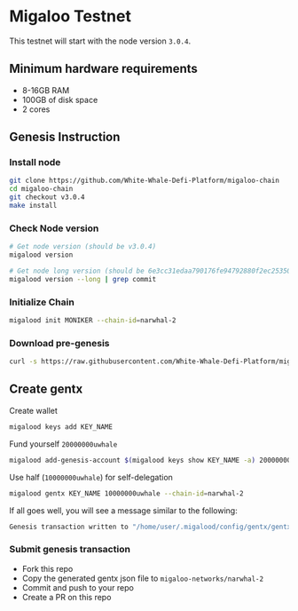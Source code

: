 # Migaloo Testnet

This testnet will start with the node version `3.0.4`.

## Minimum hardware requirements

- 8-16GB RAM
- 100GB of disk space
- 2 cores

## Genesis Instruction

### Install node

```bash
git clone https://github.com/White-Whale-Defi-Platform/migaloo-chain
cd migaloo-chain
git checkout v3.0.4
make install
```

### Check Node version

```bash
# Get node version (should be v3.0.4)
migalood version

# Get node long version (should be 6e3cc31edaa790176fe94792880f2ec25350b8d0)
migalood version --long | grep commit
```

### Initialize Chain

```bash
migalood init MONIKER --chain-id=narwhal-2
```

### Download pre-genesis

```bash
curl -s https://raw.githubusercontent.com/White-Whale-Defi-Platform/migaloo-networks/main/narwhal-2/pre-genesis.json > ~/.migalood/config/genesis.json
```

## Create gentx

Create wallet

```bash
migalood keys add KEY_NAME
```

Fund yourself `20000000uwhale`

```bash
migalood add-genesis-account $(migalood keys show KEY_NAME -a) 20000000uwhale
```

Use half (`10000000uwhale`) for self-delegation

```bash
migalood gentx KEY_NAME 10000000uwhale --chain-id=narwhal-2
```

If all goes well, you will see a message similar to the following:

```bash
Genesis transaction written to "/home/user/.migalood/config/gentx/gentx-******.json"
```

### Submit genesis transaction

- Fork this repo
- Copy the generated gentx json file to `migaloo-networks/narwhal-2`
- Commit and push to your repo
- Create a PR on this repo
